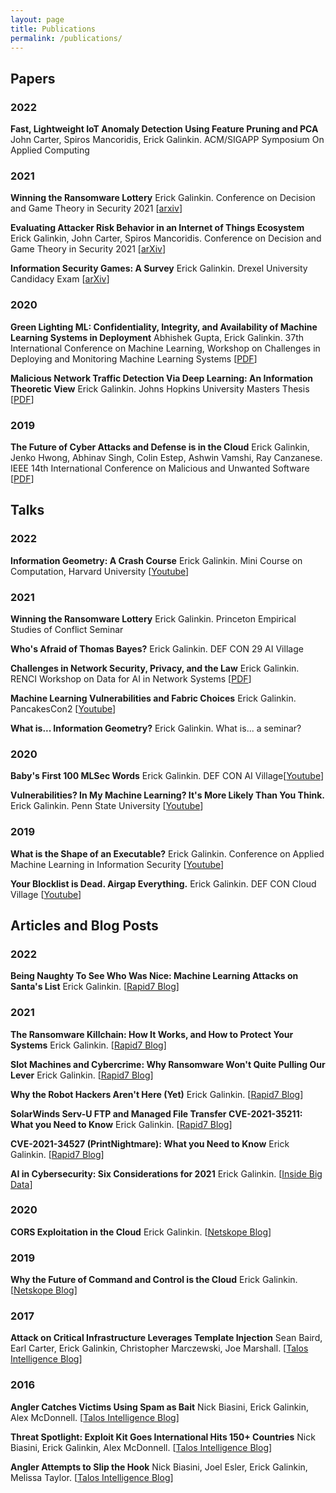 ```yaml
---
layout: page
title: Publications
permalink: /publications/
---
```

## Papers
### 2022
**Fast, Lightweight IoT Anomaly Detection Using Feature Pruning and PCA** John Carter, Spiros Mancoridis, Erick Galinkin. ACM/SIGAPP Symposium On Applied Computing

### 2021
**Winning the Ransomware Lottery** Erick Galinkin. Conference on Decision and Game Theory in Security 2021 [[arxiv](https://arxiv.org/abs/2107.14578)]

**Evaluating Attacker Risk Behavior in an Internet of Things Ecosystem** Erick Galinkin, John Carter, Spiros Mancoridis. Conference on Decision and Game Theory in Security 2021 [[arXiv](https://arxiv.org/abs/2109.11592)]

**Information Security Games: A Survey** Erick Galinkin. Drexel University Candidacy Exam [[arXiv](https://arxiv.org/abs/2103.12520)]

### 2020
**Green Lighting ML: Confidentiality, Integrity, and Availability of Machine Learning Systems in Deployment** Abhishek Gupta, Erick Galinkin. 37th International Conference on Machine Learning, Workshop on Challenges in Deploying and Monitoring Machine Learning Systems [[PDF](/publications/Gupta_2020_Green.pdf)]

**Malicious Network Traffic Detection Via Deep Learning: An Information Theoretic View**
Erick Galinkin. Johns Hopkins University Masters Thesis
[[PDF](/publications/Galinkin_2020_Malicious.pdf)]

### 2019
**The Future of Cyber Attacks and Defense is in the Cloud** Erick Galinkin, Jenko Hwong, Abhinav Singh, Colin Estep, Ashwin Vamshi, Ray Canzanese. IEEE 14th International Conference on Malicious and Unwanted Software [[PDF](/publications/Galinkin_MALWARE_2019.pdf)]

## Talks
### 2022
**Information Geometry: A Crash Course** Erick Galinkin. Mini Course on Computation, Harvard University [[Youtube](https://youtu.be/nwSY-fHY4RU)]

### 2021
**Winning the Ransomware Lottery** Erick Galinkin. Princeton Empirical Studies of Conflict Seminar

**Who's Afraid of Thomas Bayes?** Erick Galinkin. DEF CON 29 AI Village

**Challenges in Network Security, Privacy, and the Law** Erick Galinkin. RENCI Workshop on Data for AI in Network Systems [[PDF](/publications/DAINS_workshop.pdf)]

**Machine Learning Vulnerabilities and Fabric Choices** Erick Galinkin. PancakesCon2 [[Youtube](https://www.youtube.com/watch?v=8Gy8iU6X6wI)]

**What is... Information Geometry?** Erick Galinkin. What is... a seminar?

### 2020
**Baby's First 100 MLSec Words** Erick Galinkin. DEF CON AI Village[[Youtube](https://www.youtube.com/watch?v=Xo2KZCbJWCg)]

**Vulnerabilities? In My Machine Learning? It's More Likely Than You Think.** Erick Galinkin. Penn State University [[Youtube](https://www.youtube.com/watch?v=8V_jgK9ge1Y)]

### 2019
**What is the Shape of an Executable?** Erick Galinkin. Conference on Applied Machine Learning in Information Security [[Youtube](https://www.youtube.com/watch?v=s3exsQI9feI)]

**Your Blocklist is Dead. Airgap Everything.** Erick Galinkin. DEF CON Cloud Village [[Youtube](https://www.youtube.com/watch?v=m5NxE9yZjR4)]

## Articles and Blog Posts
### 2022
**Being Naughty To See Who Was Nice: Machine Learning Attacks on Santa's List** Erick Galinkin. [[Rapid7 Blog](https://www.rapid7.com/blog/post/2022/01/14/being-naughty-to-see-who-was-nice-machine-learning-attacks-on-santas-list/)]

### 2021
**The Ransomware Killchain: How It Works, and How to Protect Your Systems** Erick Galinkin. [[Rapid7 Blog](https://www.rapid7.com/blog/post/2021/09/16/the-ransomware-killchain-how-it-works-and-how-to-protect-your-systems/)]

**Slot Machines and Cybercrime: Why Ransomware Won't Quite Pulling Our Lever** Erick Galinkin. [[Rapid7 Blog](https://www.rapid7.com/blog/post/2021/08/06/slot-machines-and-cybercrime-why-ransomware-wont-quit-pulling-our-lever/)]

**Why the Robot Hackers Aren't Here (Yet)** Erick Galinkin. [[Rapid7 Blog](https://www.rapid7.com/blog/post/2021/07/14/why-the-robot-hackers-arent-here-yet/)]

**SolarWinds Serv-U FTP and Managed File Transfer CVE-2021-35211: What you Need to Know** Erick Galinkin. [[Rapid7 Blog](https://www.rapid7.com/blog/post/2021/07/12/solarwinds-serv-u-ftp-and-managed-file-transfer-cve-2021-35211-what-you-need-to-know/)]

**CVE-2021-34527 (PrintNightmare): What you Need to Know** Erick Galinkin. [[Rapid7 Blog](https://www.rapid7.com/blog/post/2021/06/30/cve-2021-1675-printnightmare-patch-does-not-remediate-vulnerability/)]

**AI in Cybersecurity: Six Considerations for 2021** Erick Galinkin. [[Inside Big Data](https://insidebigdata.com/2021/02/25/ai-in-cybersecurity-six-considerations-for-2021/)]

### 2020
**CORS Exploitation in the Cloud** Erick Galinkin. [[Netskope Blog](https://www.netskope.com/blog/cors-exploitation-in-the-cloud)]

### 2019
**Why the Future of Command and Control is the Cloud** Erick Galinkin. [[Netskope Blog](https://www.netskope.com/blog/why-the-future-of-command-and-control-is-the-cloud)]

### 2017
**Attack on Critical Infrastructure Leverages Template Injection** Sean Baird, Earl Carter, Erick Galinkin, Christopher Marczewski, Joe Marshall. [[Talos Intelligence Blog](https://blog.talosintelligence.com/2017/07/template-injection.html)]

### 2016
**Angler Catches Victims Using Spam as Bait** Nick Biasini, Erick Galinkin, Alex McDonnell. [[Talos Intelligence Blog](https://blog.talosintelligence.com/2016/05/angler-phish.html)]

**Threat Spotlight: Exploit Kit Goes International Hits 150+ Countries** Nick Biasini, Erick Galinkin, Alex McDonnell. [[Talos Intelligence Blog](https://blog.talosintelligence.com/2016/04/nuclear-exposed.html)]

**Angler Attempts to Slip the Hook** Nick Biasini, Joel Esler, Erick Galinkin, Melissa Taylor. [[Talos Intelligence Blog](https://blog.talosintelligence.com/2016/03/angler-slips-hook.html)]
